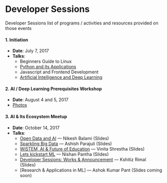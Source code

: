# Developer Sessions

Developer Sessions list of programs / activities and resources provided on those events

#### 1. Initiation
- **Date**: July 7, 2017
- **Talks**:
   - Beginners Guide to Linux 
   - [Python and its Applications](sessions/session-1/slides/Python%20and%20its%20applications.pdf)
   - Javascript and Frontend Development
   - [Artificial Intelligence and Deep Learning](sessions/session-1/slides/AI.pdf)



#### 2. AI / Deep Learning Prerequisites Workshop
- **Date**: August 4 and 5, 2017
- [Photos](https://drive.google.com/drive/folders/0B3P-rtZ-CedrLWFGdjNCUzFLZk0)

#### 3. AI & Its Ecosystem Meetup
- **Date**: October 14, 2017
- **Talks**:
	- [Open Data and AI](sessions/october14/open_data/open_data.pdf) — Nikesh Balami (Slides)
	- [Sparkling Big Data](sessions/october14/big_data/big_data.pdf) — Ashish Parajuli (Slides)
	- [WiSTEM, AI & Future of Education](sessions/october14/wistem/wistem.ppt) — Vinita Shrestha (Slides)
	- [Lets kickstart ML](http://www.nishanpantha.com.np/lets-kickstart-ml/) — Nishan Pantha (Slides)
	- [Developer Sessions: Works & Announcement](sessions/october14/announcement/slides.pptx) — Kshitiz Rimal (Slides)
	- [Research & Applications in ML] — Ashok Kumar Pant (Slides coming soon)